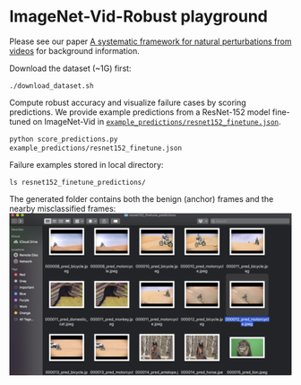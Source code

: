 ImageNet-Vid-Robust playground
=============================

Please see our paper [A systematic framework for natural perturbations from videos](https://modestyachts.github.io/natural-perturbations-website) for background information.

Download the dataset (~1G) first:
```
./download_dataset.sh
```

Compute robust accuracy and visualize failure cases by scoring predictions. We provide example predictions from a ResNet-152 model fine-tuned on ImageNet-Vid in [`example_predictions/resnet152_finetune.json`](./example_predictions/resnet152_finetune.json).

```
python score_predictions.py  example_predictions/resnet152_finetune.json
```

Failure examples stored in local directory:
```
ls resnet152_finetune_predictions/
```

The generated folder contains both the benign (anchor) frames and the nearby misclassified frames:
![screen shot](/screenshot.png)

